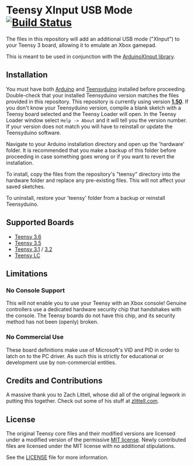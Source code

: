 # Teensy XInput USB Mode [![Build Status](https://travis-ci.org/dmadison/ArduinoXInput_Teensy.svg?branch=master)](https://travis-ci.org/dmadison/ArduinoXInput_Teensy)

The files in this repository will add an additional USB mode ("XInput") to your Teensy 3 board, allowing it to emulate an Xbox gamepad.

This is meant to be used in conjunction with the [ArduinoXInput library](https://github.com/dmadison/ArduinoXInput).
 
## Installation

You must have both [Arduino](https://www.arduino.cc/en/main/software) and [Teensyduino](https://www.pjrc.com/teensy/td_download.html) installed before proceeding. Double-check that your installed Teensyduino version matches the files provided in this repository. This repository is currently using version [**1.50**](https://www.pjrc.com/teensy/td_150). If you don't know your Teensyduino version, compile a blank sketch with a Teensy board selected and the Teensy Loader will open. In the Teensy Loader window select `Help -> About` and it will tell you the version number. If your version does not match you will have to reinstall or update the Teensyduino software.

Navigate to your Arduino installation directory and open up the 'hardware' folder. It is recommended that you make a backup of this folder before proceeding in case something goes wrong or if you want to revert the installation.

To install, copy the files from the repository's "teensy" directory into the hardware folder and replace any pre-existing files. This will not affect your saved sketches.

To uninstall, restore your 'teensy' folder from a backup or reinstall Teensyduino.

## Supported Boards

* [Teensy 3.6](https://www.pjrc.com/store/teensy36.html)
* [Teensy 3.5](https://www.pjrc.com/store/teensy35.html)
* [Teensy 3.1](https://www.pjrc.com/store/teensy31.html) / [3.2](https://www.pjrc.com/store/teensy32.html)
* [Teensy LC](https://www.pjrc.com/teensy/teensyLC.html)

## Limitations

### No Console Support

This will *not* enable you to use your Teensy with an Xbox console! Genuine controllers use a dedicated hardware security chip that handshakes with the console. The Teensy boards do not have this chip, and its security method has not been (openly) broken.

### No Commercial Use

These board definitions make use of Microsoft's VID and PID in order to latch on to the PC driver. As such this is strictly for educational or development use by non-commercial entities.

## Credits and Contributions

A massive thank you to Zach Littell, whose did all of the original legwork in putting this together. Check out some of his stuff at [zlittell.com](http://www.zlittell.com).

## License

The original Teensy core files and their modified versions are licensed under a modified version of the permissive [MIT license](https://opensource.org/licenses/MIT). Newly contributed files are licensed under the MIT license with no additional stipulations.

See the [LICENSE](LICENSE.txt) file for more information.
